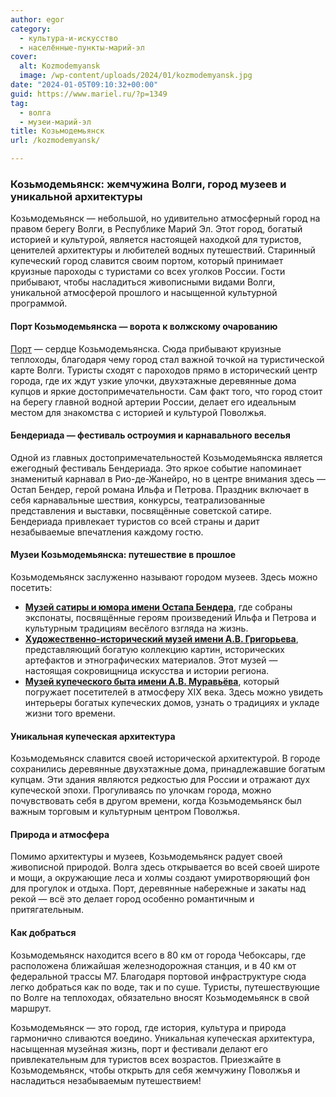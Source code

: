 ```yaml
---
author: egor
category:
  - культура-и-искусство
  - населённые-пункты-марий-эл
cover:
  alt: Kozmodemyansk
  image: /wp-content/uploads/2024/01/kozmodemyansk.jpg
date: "2024-01-05T09:10:32+00:00"
guid: https://www.mariel.ru/?p=1349
tag:
  - волга
  - музеи-марий-эл
title: Козьмодемьянск
url: /kozmodemyansk/

---
```

### Козьмодемьянск: жемчужина Волги, город музеев и уникальной архитектуры

Козьмодемьянск — небольшой, но удивительно атмосферный город на правом берегу Волги, в Республике Марий Эл. Этот город, богатый историей и культурой, является настоящей находкой для туристов, ценителей архитектуры и любителей водных путешествий. Старинный купеческий город славится своим портом, который принимает круизные пароходы с туристами со всех уголков России. Гости прибывают, чтобы насладиться живописными видами Волги, уникальной атмосферой прошлого и насыщенной культурной программой.

#### Порт Козьмодемьянска — ворота к волжскому очарованию

 [Порт](/port-kozmodemyansk/) — сердце Козьмодемьянска. Сюда прибывают круизные теплоходы, благодаря чему город стал важной точкой на туристической карте Волги. Туристы сходят с пароходов прямо в исторический центр города, где их ждут узкие улочки, двухэтажные деревянные дома купцов и яркие достопримечательности. Сам факт того, что город стоит на берегу главной водной артерии России, делает его идеальным местом для знакомства с историей и культурой Поволжья.

#### Бендериада — фестиваль остроумия и карнавального веселья

Одной из главных достопримечательностей Козьмодемьянска является ежегодный фестиваль Бендериада. Это яркое событие напоминает знаменитый карнавал в Рио-де-Жанейро, но в центре внимания здесь — Остап Бендер, герой романа Ильфа и Петрова. Праздник включает в себя карнавальные шествия, конкурсы, театрализованные представления и выставки, посвящённые советской сатире. Бендериада привлекает туристов со всей страны и дарит незабываемые впечатления каждому гостю.

#### Музеи Козьмодемьянска: путешествие в прошлое

Козьмодемьянск заслуженно называют городом музеев. Здесь можно посетить:

- [**Музей сатиры и юмора имени Остапа Бендера**](/benderiada/), где собраны экспонаты, посвящённые героям произведений Ильфа и Петрова и культурным традициям весёлого взгляда на жизнь.
- [**Художественно-исторический музей имени А.В. Григорьева**](/muzej-grigoreva/), представляющий богатую коллекцию картин, исторических артефактов и этнографических материалов. Этот музей — настоящая сокровищница искусства и истории региона.
- [**Музей купеческого быта имени А.В. Муравьёва**](/muzej-kupecheskogo/), который погружает посетителей в атмосферу XIX века. Здесь можно увидеть интерьеры богатых купеческих домов, узнать о традициях и укладе жизни того времени.

#### Уникальная купеческая архитектура

Козьмодемьянск славится своей исторической архитектурой. В городе сохранились деревянные двухэтажные дома, принадлежавшие богатым купцам. Эти здания являются редкостью для России и отражают дух купеческой эпохи. Прогуливаясь по улочкам города, можно почувствовать себя в другом времени, когда Козьмодемьянск был важным торговым и культурным центром Поволжья.

#### Природа и атмосфера

Помимо архитектуры и музеев, Козьмодемьянск радует своей живописной природой. Волга здесь открывается во всей своей широте и мощи, а окружающие леса и холмы создают умиротворяющий фон для прогулок и отдыха. Порт, деревянные набережные и закаты над рекой — всё это делает город особенно романтичным и притягательным.

#### Как добраться

Козьмодемьянск находится всего в 80 км от города Чебоксары, где расположена ближайшая железнодорожная станция, и в 40 км от федеральной трассы М7. Благодаря портовой инфраструктуре сюда легко добраться как по воде, так и по суше. Туристы, путешествующие по Волге на теплоходах, обязательно вносят Козьмодемьянск в свой маршрут.

Козьмодемьянск — это город, где история, культура и природа гармонично сливаются воедино. Уникальная купеческая архитектура, насыщенная музейная жизнь, порт и фестивали делают его привлекательным для туристов всех возрастов. Приезжайте в Козьмодемьянск, чтобы открыть для себя жемчужину Поволжья и насладиться незабываемым путешествием!
